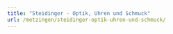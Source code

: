 ```yaml
---
title: "Steidinger - Optik, Uhren und Schmuck"
url: /metzingen/steidinger-optik-uhren-und-schmuck/
---
```

